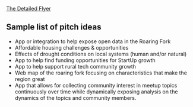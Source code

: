 [The Detailed Flyer](https://github.com/RoaringForkTech/EndOfYearCelebrationAndAppContest2018/blob/master/docs/Party_AppContest.pdf)

## Sample list of pitch ideas
* App or integration to help expose open data in the Roaring Fork
* Affordable housing challenges & opportunities
* Effects of drought conditions on local systems (human and/or natural)
* App to help find funding opportunities for StartUp growth
* App to help support rural tech community growth
* Web map of the roaring fork focusing on characteristics that make the region great
* App that allows for collecting community interest in meetup topics continuously over time while dynamically exposing analysis on the dynamics of the topics and community members.
